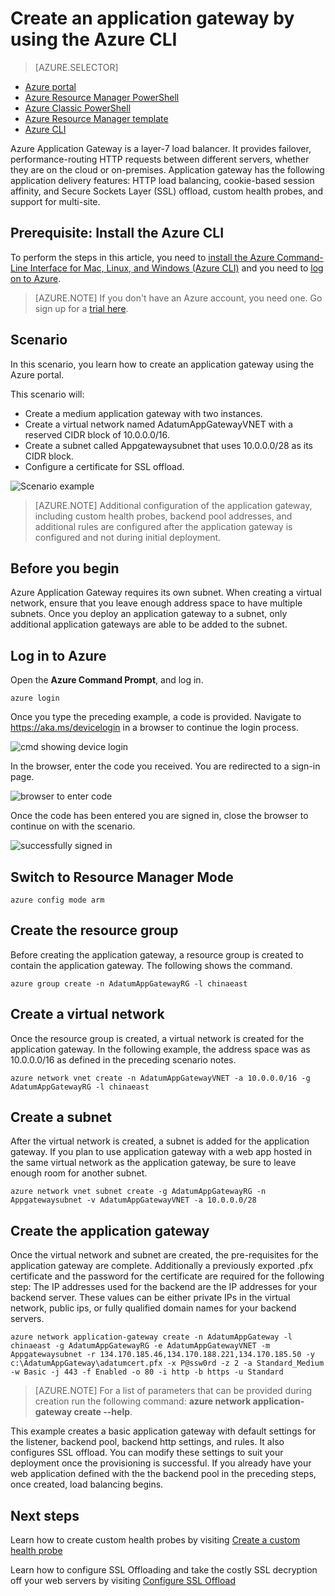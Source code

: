 <properties
    pageTitle="Create an application gateway using the Azure CLI in Resource Manager | Azure"
    description="Learn how to create an Application Gateway by using the Azure CLI in Resource Manager"
    services="application-gateway"
    documentationcenter="na"
    author="georgewallace"
    manager="carmonm"
    editor=""
    tags="azure-resource-manager" />
<tags
    ms.assetid="c2f6516e-3805-49ac-826e-776b909a9104"
    ms.service="application-gateway"
    ms.devlang="na"
    ms.topic="article"
    ms.tgt_pltfrm="na"
    ms.workload="infrastructure-services"
    ms.date="11/16/2016"
    wacn.date=""
    ms.author="gwallace" />

# Create an application gateway by using the Azure CLI
> [AZURE.SELECTOR]
- [Azure portal](/documentation/articles/application-gateway-create-gateway-portal/)
- [Azure Resource Manager PowerShell](/documentation/articles/application-gateway-create-gateway-arm/)
- [Azure Classic PowerShell](/documentation/articles/application-gateway-create-gateway/)
- [Azure Resource Manager template](/documentation/articles/application-gateway-create-gateway-arm-template/)
- [Azure CLI](/documentation/articles/application-gateway-create-gateway-cli/)

Azure Application Gateway is a layer-7 load balancer. It provides failover, performance-routing HTTP requests between different servers, whether they are on the cloud or on-premises. Application gateway has the following application delivery features: HTTP load balancing, cookie-based session affinity, and Secure Sockets Layer (SSL) offload, custom health probes, and support for multi-site.

## Prerequisite: Install the Azure CLI

To perform the steps in this article, you need to [install the Azure Command-Line Interface for Mac, Linux, and Windows (Azure CLI)](/documentation/articles/xplat-cli-install/) and you need to [log on to Azure](/documentation/articles/xplat-cli-connect/). 

> [AZURE.NOTE]
> If you don't have an Azure account, you need one. Go sign up for a [trial here](/documentation/articles/sign-up-organization/).
> 
> 

## Scenario

In this scenario, you learn how to create an application gateway using the Azure portal.

This scenario will:

* Create a medium application gateway with two instances.
* Create a virtual network named AdatumAppGatewayVNET with a reserved CIDR block of 10.0.0.0/16.
* Create a subnet called Appgatewaysubnet that uses 10.0.0.0/28 as its CIDR block.
* Configure a certificate for SSL offload.

![Scenario example][scenario]

> [AZURE.NOTE]
> Additional configuration of the application gateway, including custom health probes, backend pool addresses, and additional rules are configured after the application gateway is configured and not during initial deployment.
> 
> 

## Before you begin

Azure Application Gateway requires its own subnet. When creating a virtual network, ensure that you leave enough address space to have multiple subnets. Once you deploy an application gateway to a subnet,
only additional application gateways are able to be added to the subnet.

## Log in to Azure

Open the **Azure Command Prompt**, and log in. 

```azurecli
azure login
```

Once you type the preceding example, a code is provided. Navigate to https://aka.ms/devicelogin in a browser to continue the login process.

![cmd showing device login][1]

In the browser, enter the code you received. You are redirected to a sign-in page.

![browser to enter code][2]

Once the code has been entered you are signed in, close the browser to continue on with the scenario.

![successfully signed in][3]

## Switch to Resource Manager Mode

```azurecli
azure config mode arm
```

## Create the resource group

Before creating the application gateway, a resource group is created to contain the application gateway. The following shows the command.

```azurecli
azure group create -n AdatumAppGatewayRG -l chinaeast
```

## Create a virtual network

Once the resource group is created, a virtual network is created for the application gateway.  In the following example, the address space was as 10.0.0.0/16 as defined in the preceding scenario notes.

```azurecli
azure network vnet create -n AdatumAppGatewayVNET -a 10.0.0.0/16 -g AdatumAppGatewayRG -l chinaeast
```

## Create a subnet

After the virtual network is created, a subnet is added for the application gateway.  If you plan to use application gateway with a web app hosted in the same virtual network as the application gateway, be sure to leave enough room for another subnet.

```azurecli
azure network vnet subnet create -g AdatumAppGatewayRG -n Appgatewaysubnet -v AdatumAppGatewayVNET -a 10.0.0.0/28 
```

## Create the application gateway

Once the virtual network and subnet are created, the pre-requisites for the application gateway are complete. Additionally a previously exported .pfx certificate and the password for the certificate are required for the following step:
The IP addresses used for the backend are the IP addresses for your backend server. These values can be either private IPs in the virtual network, public ips, or fully qualified domain names for your backend servers.

```azurecli
azure network application-gateway create -n AdatumAppGateway -l chinaeast -g AdatumAppGatewayRG -e AdatumAppGatewayVNET -m Appgatewaysubnet -r 134.170.185.46,134.170.188.221,134.170.185.50 -y c:\AdatumAppGateway\adatumcert.pfx -x P@ssw0rd -z 2 -a Standard_Medium -w Basic -j 443 -f Enabled -o 80 -i http -b https -u Standard
```

> [AZURE.NOTE]
> For a list of parameters that can be provided during creation run the following command: **azure network application-gateway create --help**.
> 
> 

This example creates a basic application gateway with default settings for the listener, backend pool, backend http settings, and rules. It also configures SSL offload. You can modify these settings to suit your deployment once the provisioning is successful.
If you already have your web application defined with the the backend pool in the preceding steps, once created, load balancing begins.

## Next steps

Learn how to create custom health probes by visiting [Create a custom health probe](/documentation/articles/application-gateway-create-probe-portal/)

Learn how to configure SSL Offloading and take the costly SSL decryption off your web servers by visiting [Configure SSL Offload](/documentation/articles/application-gateway-ssl-arm/)

<!--Image references-->

[scenario]: ./media/application-gateway-create-gateway-cli/scenario.png
[1]: ./media/application-gateway-create-gateway-cli/figure1.png
[2]: ./media/application-gateway-create-gateway-cli/figure2.png
[3]: ./media/application-gateway-create-gateway-cli/figure3.png
